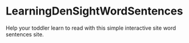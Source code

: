 # LearningDenSightWordSentences
Help your toddler learn to read with this simple interactive site word sentences site.
